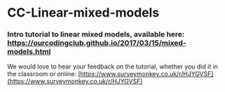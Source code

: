 # CC-Linear-mixed-models

### Intro tutorial to linear mixed models, available here: https://ourcodingclub.github.io/2017/03/15/mixed-models.html

We would love to hear your feedback on the tutorial, whether you did it in the classroom or online: 
[https://www.surveymonkey.co.uk/r/HJYGVSF](https://www.surveymonkey.co.uk/r/HJYGVSF)
